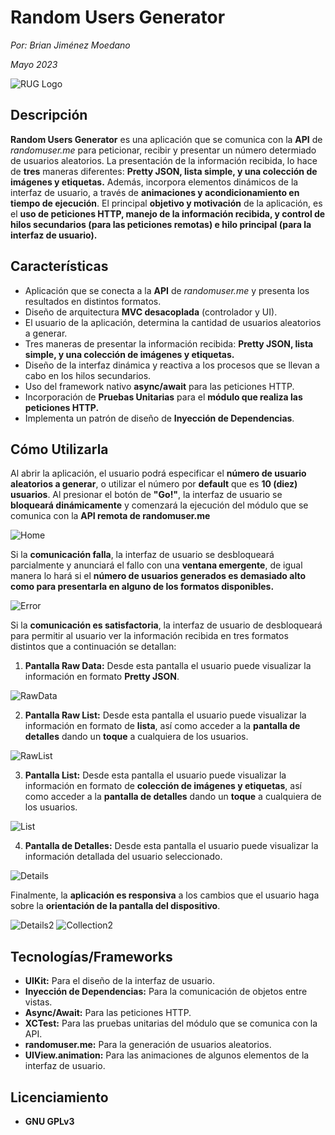 # Random Users Generator
*Por: Brian Jiménez Moedano*

*Mayo 2023*

![RUG Logo](Images/RUGLogo.png "Random Users Generator Logo")

## Descripción

**Random Users Generator** es una aplicación que se comunica con la **API** de *randomuser.me* para peticionar, recibir y presentar un número determiado de usuarios aleatorios. La presentación de la información recibida, lo hace de **tres** maneras diferentes: **Pretty JSON, lista simple, y una colección de imágenes y etiquetas.** Además, incorpora elementos dinámicos de la interfaz de usuario, a través de **animaciones y acondicionamiento en tiempo de ejecución**. El principal **objetivo y motivación** de la aplicación, es el **uso de peticiones HTTP, manejo de la información recibida, y control de hilos secundarios (para las peticiones remotas) e hilo principal (para la interfaz de usuario).**


## Características

- Aplicación que se conecta a la **API** de *randomuser.me* y presenta los resultados en distintos formatos.
- Diseño de arquitectura **MVC desacoplada** (controlador y UI).
- El usuario de la aplicación, determina la cantidad de usuarios aleatorios a generar.
- Tres maneras de presentar la información recibida: **Pretty JSON, lista simple, y una colección de imágenes y etiquetas.**
- Diseño de la interfaz dinámica y reactiva a los procesos que se llevan a cabo en los hilos secundarios.
- Uso del framework nativo **async/await** para las peticiones HTTP.
- Incorporación de **Pruebas Unitarias** para el **módulo que realiza las peticiones HTTP.**
- Implementa un patrón de diseño de **Inyección de Dependencias**.

## Cómo Utilizarla

Al abrir la aplicación, el usuario podrá especificar el **número de usuario aleatorios a generar**, o utilizar el número por **default** que es **10 (diez) usuarios**. Al presionar el botón de **"Go!"**, la interfaz de usuario se **bloqueará dinámicamente** y comenzará la ejecución del módulo que se comunica con la **API remota de randomuser.me**

![Home](Images/Home.png "Inicio")

Si la **comunicación falla**, la interfaz de usuario se desbloqueará parcialmente y anunciará el fallo con una **ventana emergente**, de igual manera lo hará si el **número de usuarios generados es demasiado alto como para presentarla en alguno de los formatos disponibles.**

![Error](Images/Error.png "Mensaje de Error")

Si la **comunicación es satisfactoria**, la interfaz de usuario de desbloqueará para permitir al usuario ver la información recibida en tres formatos distintos que a continuación se detallan:

1. **Pantalla Raw Data:** Desde esta pantalla el usuario puede visualizar la información en formato **Pretty JSON**.

![RawData](Images/Data.png "Pretty JSON Format")

2. **Pantalla Raw List:** Desde esta pantalla el usuario puede visualizar la información en formato de **lista**, así como acceder a la **pantalla de detalles** dando un **toque** a cualquiera de los usuarios.

![RawList](Images/List.png "List Format")

3. **Pantalla List:** Desde esta pantalla el usuario puede visualizar la información en formato de **colección de imágenes y etiquetas**, así como acceder a la **pantalla de detalles** dando un **toque** a cualquiera de los usuarios.

![List](Images/Collection.png "Collection Format")

4. **Pantalla de Detalles:** Desde esta pantalla el usuario puede visualizar la información detallada del usuario seleccionado.

![Details](Images/Details.png "Pantalla de Detalles")

Finalmente, la **aplicación es responsiva** a los cambios que el usuario haga sobre la **orientación de la pantalla del dispositivo**.

![Details2](Images/Details2.png "Details LandScape")
![Collection2](Images/Collection2.png "List Landscape")

## Tecnologías/Frameworks

- **UIKit:** Para el diseño de la interfaz de usuario.
- **Inyección de Dependencias:** Para la comunicación de objetos entre vistas.
- **Async/Await:** Para las peticiones HTTP.
- **XCTest:** Para las pruebas unitarias del módulo que se comunica con la API.
- **randomuser.me:** Para la generación de usuarios aleatorios.
- **UIView.animation:** Para las animaciones de algunos elementos de la interfaz de usuario.

## Licenciamiento

- **GNU GPLv3**
